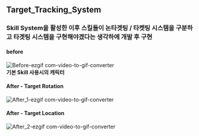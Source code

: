## Target_Tracking_System<br>

### Skill System을 활성한 이후 스킬들이 논타겟팅 / 타켓팅 시스템을 구분하고 타겟팅 시스템을 구현해야겠다는 생각하에 개발 후 구현

#### before
![Before-ezgif com-video-to-gif-converter](https://github.com/showhohxc/Unreal5/assets/98040028/1229af75-3bb6-472e-b25b-2f176366988d)<br>
**기본 Skill 사용시의 캐릭터**<br>

#### After - Target Rotation<br>
![After_1-ezgif com-video-to-gif-converter](https://github.com/showhohxc/Unreal5/assets/98040028/2594dd33-eeb0-4066-9c07-3d331616deeb)<br>

#### After - Target Location<br>
![After_2-ezgif com-video-to-gif-converter](https://github.com/showhohxc/Unreal5/assets/98040028/62b53020-f625-44c1-9c79-edd5e82c266e)<br>

